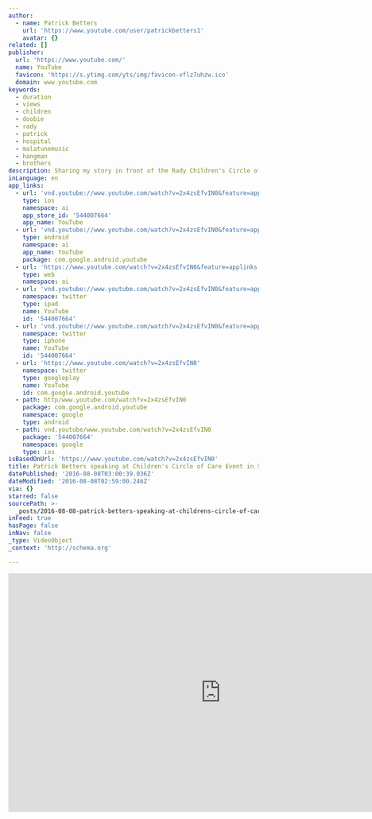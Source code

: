 ```yaml
---
author:
  - name: Patrick Betters
    url: 'https://www.youtube.com/user/patrickbetters1'
    avatar: {}
related: []
publisher:
  url: 'https://www.youtube.com/'
  name: YouTube
  favicon: 'https://s.ytimg.com/yts/img/favicon-vflz7uhzw.ico'
  domain: www.youtube.com
keywords:
  - duration
  - views
  - children
  - doobie
  - rady
  - patrick
  - hospital
  - malatunemusic
  - hangman
  - brothers
description: Sharing my story in front of the Rady Children's Circle of Care!
inLanguage: en
app_links:
  - url: 'vnd.youtube://www.youtube.com/watch?v=2x4zsEfvIN0&feature=applinks'
    type: ios
    namespace: ai
    app_store_id: '544007664'
    app_name: YouTube
  - url: 'vnd.youtube://www.youtube.com/watch?v=2x4zsEfvIN0&feature=applinks'
    type: android
    namespace: ai
    app_name: YouTube
    package: com.google.android.youtube
  - url: 'https://www.youtube.com/watch?v=2x4zsEfvIN0&feature=applinks'
    type: web
    namespace: ai
  - url: 'vnd.youtube://www.youtube.com/watch?v=2x4zsEfvIN0&feature=applinks'
    namespace: twitter
    type: ipad
    name: YouTube
    id: '544007664'
  - url: 'vnd.youtube://www.youtube.com/watch?v=2x4zsEfvIN0&feature=applinks'
    namespace: twitter
    type: iphone
    name: YouTube
    id: '544007664'
  - url: 'https://www.youtube.com/watch?v=2x4zsEfvIN0'
    namespace: twitter
    type: googleplay
    name: YouTube
    id: com.google.android.youtube
  - path: http/www.youtube.com/watch?v=2x4zsEfvIN0
    package: com.google.android.youtube
    namespace: google
    type: android
  - path: vnd.youtube/www.youtube.com/watch?v=2x4zsEfvIN0
    package: '544007664'
    namespace: google
    type: ios
isBasedOnUrl: 'https://www.youtube.com/watch?v=2x4zsEfvIN0'
title: Patrick Betters speaking at Children's Circle of Care Event in San Diego
datePublished: '2016-08-08T03:00:39.036Z'
dateModified: '2016-08-08T02:59:00.246Z'
via: {}
starred: false
sourcePath: >-
  _posts/2016-08-08-patrick-betters-speaking-at-childrens-circle-of-care-event.md
inFeed: true
hasPage: false
inNav: false
_type: VideoObject
_context: 'http://schema.org'

---
```

<iframe src="https://cdn.embedly.com/widgets/media.html?src=https%3A%2F%2Fwww.youtube.com%2Fembed%2F2x4zsEfvIN0%3Ffeature%3Doembed&amp;url=http%3A%2F%2Fwww.youtube.com%2Fwatch%3Fv%3D2x4zsEfvIN0&amp;image=https%3A%2F%2Fi.ytimg.com%2Fvi%2F2x4zsEfvIN0%2Fhqdefault.jpg&amp;key=b7d04c9b404c499eba89ee7072e1c4f7&amp;type=text%2Fhtml&amp;schema=youtube" width="854" height="480" scrolling="no" frameborder="0" allowfullscreen="" style=""></iframe>